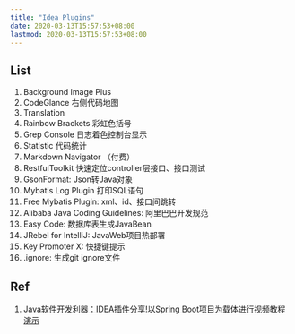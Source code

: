 ```yaml
---
title: "Idea Plugins"
date: 2020-03-13T15:57:53+08:00
lastmod: 2020-03-13T15:57:53+08:00
---
```


## List

1. Background Image Plus
2. CodeGlance 右侧代码地图
3. Translation
4. Rainbow Brackets 彩虹色括号
5. Grep Console 日志着色控制台显示
6. Statistic 代码统计
7. Markdown Navigator （付费）
8. RestfulToolkit 快速定位controller层接口、接口测试
9. GsonFormat: Json转Java对象
10. Mybatis Log Plugin 打印SQL语句
11. Free Mybatis Plugin: xml、id、接口间跳转
12. Alibaba Java Coding Guidelines: 阿里巴巴开发规范
13. Easy Code: 数据库表生成JavaBean
14. JRebel for IntelliJ: JavaWeb项目热部署
15. Key Promoter X: 快捷键提示
16. .ignore: 生成git ignore文件

## Ref

1. [Java软件开发利器：IDEA插件分享!以Spring Boot项目为载体进行视频教程演示](https://www.bilibili.com/video/av95417273)
